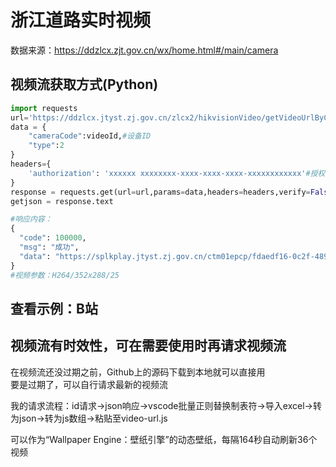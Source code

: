# 浙江道路实时视频 

数据来源：https://ddzlcx.zjt.gov.cn/wx/home.html#/main/camera  

## 视频流获取方式(Python)
```python
import requests
url='https://ddzlcx.jtyst.zj.gov.cn/zlcx2/hikvisionVideo/getVideoUrlByCameraCode'
data = {
    "cameraCode":videoId,#设备ID
    "type":2
}
headers={
    'authorization': 'xxxxxx xxxxxxxx-xxxx-xxxx-xxxx-xxxxxxxxxxxx'#授权密钥
}
response = requests.get(url=url,params=data,headers=headers,verify=False)
getjson = response.text

#响应内容：
{
  "code": 100000,
  "msg": "成功",
  "data": "https://splkplay.jtyst.zj.gov.cn/ctm01epcp/fdaedf16-0c2f-4891-a51e-325dcad59096_sub.m3u8?auth_key=1688736298-0-0-ee8beb817e1290515e8863f99fba2f8c"
}
#视频参数：H264/352x288/25
```
## 查看示例：B站  

## 视频流有时效性，可在需要使用时再请求视频流

在视频流还没过期之前，Github上的源码下载到本地就可以直接用  
要是过期了，可以自行请求最新的视频流  

我的请求流程：id请求->json响应->vscode批量正则替换制表符->导入excel->转为json->转为js数组->粘贴至video-url.js  

可以作为“Wallpaper Engine：壁纸引擎”的动态壁纸，每隔164秒自动刷新36个视频  
